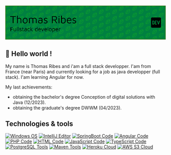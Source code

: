 ![Header](./header.PNG)


## 🚀 Hello world !

My name is Thomas Ribes and i'am a full stack developper. I'am from France (near Paris)
 and currently looking for a job as java developper (full stack).
 I'am learning Angular for now.

My last achievements:
 * obtaining the bachelor's degree Conception of digital solutions with Java (12/2023).
 * obtaining the graduate's degree DWWM (04/2023).


## Technologies & tools

[![Windows OS](https://img.shields.io/badge/OS-Windows-blue?logo=windows
)](https://www.microsoft.com/fr-fr/windows)
[![IntelliJ Editor](https://img.shields.io/badge/Editor-IntelliJ-blue?logo=intellijidea
)](https://www.jetbrains.com/idea/)
[![SpringBoot Code](https://img.shields.io/badge/Code-SpringBoot-green?logo=springboot
)](https://spring.io/projects/spring-boot)
[![Angular Code](https://img.shields.io/badge/Code-Angular-red?logo=angular
)](https://angular.io/)
[![PHP Code](https://img.shields.io/badge/Code-PHP-blue?logo=php
)](https://www.php.net/)
[![HTML Code](https://img.shields.io/badge/Code-HTML-red?logo=html5
)](https://www.w3c.fr/)
[![JavaScript Code](https://img.shields.io/badge/Code-JavaScript-yellow?logo=javascript
)](https://developer.mozilla.org/fr/docs/Web/JavaScript)
[![TypeScript Code](https://img.shields.io/badge/Code-TypeScript-blue?logo=typeScript
)](https://www.typescriptlang.org/)
[![PostgreSQL Tools](https://img.shields.io/badge/Tools-PostgreSQL-blue?logo=PostgreSQL
)](https://www.postgresql.org/)
[![Maven Tools](https://img.shields.io/badge/Tools-Maven-purple?logo=apachemaven
)](https://maven.apache.org/)
[![Heroku Cloud](https://img.shields.io/badge/Cloud-Heroku-purple?logo=heroku
)](https://www.heroku.com/)
[![AWS S3 Cloud](https://img.shields.io/badge/Cloud-AWS_S3-orange?logo=amazons3
)](https://aws.amazon.com/fr/s3/)
